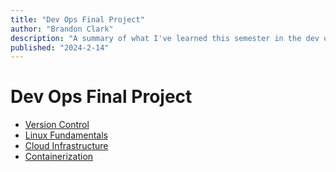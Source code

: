 ```yaml
---
title: "Dev Ops Final Project"
author: "Brandon Clark"
description: "A summary of what I've learned this semester in the dev ops class."
published: "2024-2-14"
---
```

# Dev Ops Final Project

- [Version Control](/version_control.md)
- [Linux Fundamentals](/linux_fundamentals.md)
- [Cloud Infrastructure](/cloud_infrastructure.md)
- [Containerization](/containerization.md)